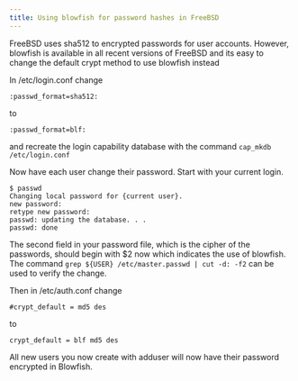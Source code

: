 ```yaml
---
title: Using blowfish for password hashes in FreeBSD
---
```

FreeBSD uses sha512 to encrypted passwords for user accounts.
However, blowfish is available in all recent versions of FreeBSD
and its easy to change the default crypt method to use blowfish instead

In /etc/login.conf change

	:passwd_format=sha512:

to

	:passwd_format=blf:

and recreate the login capability database with the command `cap_mkdb /etc/login.conf`

Now have each user change their password. Start with your current login.

	$ passwd
	Changing local password for {current user}.
	new password:
	retype new password:
	passwd: updating the database. . .
	passwd: done

The second field in your password file, which is the cipher of the
passwords, should begin with $2 now which indicates the use of
blowfish. The command `grep ${USER} /etc/master.passwd | cut -d: -f2`
can be used to verify the change.

Then in /etc/auth.conf change

	#crypt_default = md5 des

to

	crypt_default = blf md5 des

All new users you now create with adduser will now have their password
encrypted in Blowfish.
